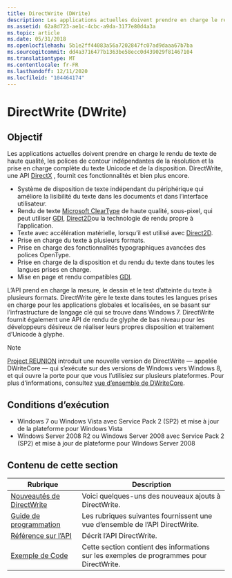 ```yaml
---
title: DirectWrite (DWrite)
description: Les applications actuelles doivent prendre en charge le rendu de texte de haute qualité, les polices de contour indépendantes de la résolution et la prise en charge complète du texte Unicode et de la disposition. DirectWrite, une API [DirectX](../directx.md) , fournit ces fonctionnalités et bien plus encore.
ms.assetid: 62a8d723-ae1c-4cbc-a9da-3177e80d4a3a
ms.topic: article
ms.date: 05/31/2018
ms.openlocfilehash: 5b1e2ff44083a56a7202847fc07ad9daaa67b7ba
ms.sourcegitcommit: dd4a3716477b1363be58ecc0d439029f81467104
ms.translationtype: MT
ms.contentlocale: fr-FR
ms.lasthandoff: 12/11/2020
ms.locfileid: "104464174"
---
```

# <a name="directwrite-dwrite"></a>DirectWrite (DWrite)

## <a name="purpose"></a>Objectif

Les applications actuelles doivent prendre en charge le rendu de texte de haute qualité, les polices de contour indépendantes de la résolution et la prise en charge complète du texte Unicode et de la disposition. DirectWrite, une API [DirectX](../directx.md) , fournit ces fonctionnalités et bien plus encore.

- Système de disposition de texte indépendant du périphérique qui améliore la lisibilité du texte dans les documents et dans l’interface utilisateur.
- Rendu de texte [Microsoft ClearType](/typography/cleartype/) de haute qualité, sous-pixel, qui peut utiliser [GDI](interoperating-with-gdi.md), [Direct2D](rendering-by-using-direct2d.md)ou la technologie de rendu propre à l’application.
- Texte avec accélération matérielle, lorsqu’il est utilisé avec [Direct2D](rendering-by-using-direct2d.md).
- Prise en charge du texte à plusieurs formats.
- Prise en charge des fonctionnalités typographiques avancées des polices OpenType.
- Prise en charge de la disposition et du rendu du texte dans toutes les langues prises en charge.
- Mise en page et rendu compatibles [GDI](interoperating-with-gdi.md).

L’API prend en charge la mesure, le dessin et le test d’atteinte du texte à plusieurs formats. DirectWrite gère le texte dans toutes les langues prises en charge pour les applications globales et localisées, en se basant sur l’infrastructure de langage clé qui se trouve dans Windows 7. DirectWrite fournit également une API de rendu de glyphe de bas niveau pour les développeurs désireux de réaliser leurs propres disposition et traitement d’Unicode à glyphe.

> [!NOTE]
> [Project REUNION](/windows/apps/project-reunion/) introduit une nouvelle version de DirectWrite &mdash; appelée DWriteCore &mdash; qui s’exécute sur des versions de Windows vers Windows 8, et qui ouvre la porte pour que vous l’utilisiez sur plusieurs plateformes. Pour plus d’informations, consultez [vue d’ensemble de DWriteCore](dwritecore-overview.md).

## <a name="run-time-requirements"></a>Conditions d’exécution

- Windows 7 ou Windows Vista avec Service Pack 2 (SP2) et mise à jour de la plateforme pour Windows Vista
- Windows Server 2008 R2 ou Windows Server 2008 avec Service Pack 2 (SP2) et mise à jour de plateforme pour Windows Server 2008

## <a name="in-this-section"></a>Contenu de cette section

| Rubrique | Description |
|-|-|
| [Nouveautés de DirectWrite](what-s-new-in-directwrite-for-windows-8-consumer-preview.md)<br/> | Voici quelques-uns des nouveaux ajouts à DirectWrite. <br/> |
| [Guide de programmation](programming-guide.md)<br/> | Les rubriques suivantes fournissent une vue d’ensemble de l’API DirectWrite.<br/> |
| [Référence sur l’API](reference.md)<br/> | Décrit l’API DirectWrite.<br/> |
| [Exemple de Code](samples.md)<br/> | Cette section contient des informations sur les exemples de programmes pour DirectWrite.<br/> |
